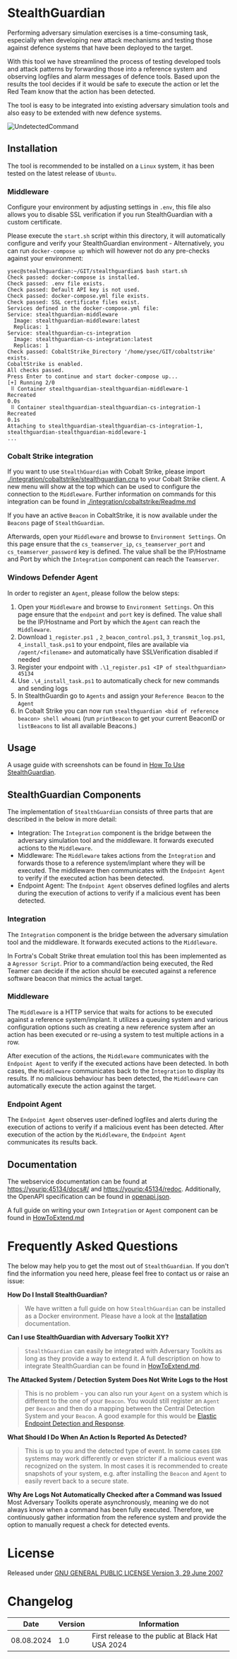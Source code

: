 # StealthGuardian

Performing adversary simulation exercises is a time-consuming task, especially when developing new attack mechanisms and testing those against defence systems that have been deployed to the target. 

With this tool we have streamlined the process of testing developed tools and attack patterns by forwarding those into a reference system and observing logfiles and alarm messages of defence tools. Based upon the results the tool decides if it would be safe to execute the action or let the Red Team know that the action has been detected.

The tool is easy to be integrated into existing adversary simulation tools and also easy to be extended with new defence systems.

![UndetectedCommand](./documentation/UsageImages/StealthGuardianBeaconLog.png)

## Installation
The tool is recommended to be installed on a `Linux` system, it has been tested on the latest release of `Ubuntu`.

### Middleware
Configure your environment by adjusting settings in `.env`, this file also allows you to disable SSL verification if you run StealthGuardian with a custom certificate.

Please execute the `start.sh` script within this directory, it will automatically configure and verify your StealthGuardian environment - Alternatively, you can run `docker-compose up` which will however not do any pre-checks against your environment:

```
ysec@stealthguardian:~/GIT/stealthguardian$ bash start.sh 
Check passed: docker-compose is installed.
Check passed: .env file exists.
Check passed: Default API key is not used.
Check passed: docker-compose.yml file exists.
Check passed: SSL certificate files exist.
Services defined in the docker-compose.yml file:
Service: stealthguardian-middleware
  Image: stealthguardian-middleware:latest
  Replicas: 1
Service: stealthguardian-cs-integration
  Image: stealthguardian-cs-integration:latest
  Replicas: 1
Check passed: CobaltStrike_Directory '/home/ysec/GIT/cobaltstrike' exists.
CobaltStrike is enabled.
All checks passed.
Press Enter to continue and start docker-compose up...
[+] Running 2/0
 ⠿ Container stealthguardian-stealthguardian-middleware-1      Recreated                                                                                                                                                       0.0s
 ⠿ Container stealthguardian-stealthguardian-cs-integration-1  Recreated                                                                                                                                                       0.1s
Attaching to stealthguardian-stealthguardian-cs-integration-1, stealthguardian-stealthguardian-middleware-1
...
```

### Cobalt Strike integration
If you want to use `StealthGuardian` with Cobalt Strike, please import [./integration/cobaltstrike/stealthguardian.cna](./integration/cobaltstrike/stealthguardian.cna) to your Cobalt Strike client. A new menu will show at the top which can be used to configure the connection to the `Middleware`. Further information on commands for this integration can be found in [./integration/cobaltstrike/Readme.md](./integration/cobaltstrike/Readme.md)

If you have an active `Beacon` in CobaltStrike, it is now available under the `Beacons` page of `StealthGuardian`.

Afterwards, open your `Middleware` and browse to `Environment Settings`. On this page ensure that the `cs_teamserver_ip`, `cs_teamserver_port` and `cs_teamserver_password` key is defined. The value shall be the IP/Hostname and Port by which the `Integration` component can reach the `Teamserver`.

### Windows Defender Agent
In order to register an `Agent`, please follow the below steps:

1. Open your `Middleware` and browse to `Environment Settings`. On this page ensure that the `endpoint` and `port` key is defined. The value shall be the IP/Hostname and Port by which the `Agent` can reach the `Middleware`.
2. Download `1_register.ps1 `, `2_beacon_control.ps1`, `3_transmit_log.ps1`, `4_install_task.ps1` to your endpoint, files are available via `/agent/<filename>` and automatically have SSLVerification disabled if needed
3. Register your endpoint with `.\1_register.ps1 <IP of stealthguardian> 45134`
4. Use `.\4_install_task.ps1` to automatically check for new commands and sending logs
5. In StealthGuardin go to `Agents` and assign your `Reference Beacon` to the `Agent`
6. In Cobalt Strike you can now run `stealthguardian <bid of reference beacon> shell whoami` (run `printBeacon` to get your current BeaconID or `listBeacons` to list all available Beacons.)

## Usage
A usage guide with screenshots can be found in [How To Use StealthGuardian](./documentation/Usage.md).


## StealthGuardian Components

The implementation of `StealthGuardian` consists of three parts that are described in the below in more detail:

* Integration: The `Integration` component is the bridge between the adversary simulation tool and the middleware. It forwards executed actions to the `Middleware`.
* Middleware: The `Middleware` takes actions from the `Integration` and forwards those to a reference system/implant where they will be executed. The middleware then communicates with the `Endpoint Agent` to verify if the executed action has been detected.
* Endpoint Agent: The `Endpoint Agent` observes defined logfiles and alerts during the execution of actions to verify if a malicious event has been detected.


### Integration

The `Integration` component is the bridge between the adversary simulation tool and the middleware. It forwards executed actions to the `Middleware`.

In Fortra's Cobalt Strike threat emulation tool this has been implemented as a `Agressor Script`. Prior to a command/action being executed, the Red Teamer can decide if the action should be executed against a reference software beacon that mimics the actual target.


### Middleware

The `Middleware` is a HTTP service that waits for actions to be executed against a reference system/implant. It utilizes a queuing system and various configuration options such as creating a new reference system after an action has been executed or re-using a system to test multiple actions in a row.

After execution of the actions, the `Middleware` communicates with the `Endpoint Agent` to verify if the executed actions have been detected. In both cases, the `Middleware` communicates back to the `Integration` to display its results. If no malicious behaviour has been detected, the `Middleware` can automatically execute the action against the target.


### Endpoint Agent

 The `Endpoint Agent` observes user-defined logfiles and alerts during the execution of actions to verify if a malicious event has been detected. After execution of the action by the `Middleware`, the `Endpoint Agent` communicates its results back.


## Documentation
The webservice documentation can be found at [https://yourip:45134/docs#/](https://yourip:45134/docs) and [https://yourip:45134/redoc](https://yourip:45134/redoc). Additionally, the OpenAPI specification can be found in [openapi.json](./documentation/openapi.json).

A full guide on writing your own `Integration` or `Agent` component can be found in [HowToExtend.md](./documentation/HowToExtend.md)

# Frequently Asked Questions
The below may help you to get the most out of `StealthGuardian`. If you don't find the information you need here, please feel free to contact us or raise an issue:

**How Do I Install StealthGuardian?**

>We have written a full guide on how `StealthGuardian` can be installed as a Docker environment. Please have a look at the [Installation](#installation) documentation.

**Can I use StealthGuardian with Adversary Toolkit XY?**

>`StealthGuardian` can easily be integrated with Adversary Toolkits as long as they provide a way to extend it. A full description on how to integrate StealthGuardian can be found in [HowToExtend.md](./documentation/HowToExtend.md).

**The Attacked System / Detection System Does Not Write Logs to the Host**

> This is no problem - you can also run your `Agent` on a system which is different to the one of your `Beacon`. You would still register an `Agent` per `Beacon` and then do a mapping between the Central Detection System and your `Beacon`. A good example for this would be [Elastic Endpoint Detection and Response](https://www.elastic.co/endpoint-detection-response).

**What Should I Do When An Action Is Reported As Detected?**

> This is up to you and the detected type of event. In some cases `EDR` systems may work differently or even stricter if a malicious event was recognized on the system. In most cases it is recommended to create snapshots of your system, e.g. after installing the `Beacon` and `Agent` to easily revert back to a secure state.

**Why Are Logs Not Automatically Checked after a Command was Issued**
Most Adversary Toolkits operate asynchronously, meaning we do not always know when a command has been fully executed. Therefore, we continuously gather information from the reference system and provide the option to manually request a check for detected events.


# License
Released under [GNU GENERAL PUBLIC LICENSE Version 3, 29 June 2007](https://github.com/y-security/stealthguardian?tab=GPL-3.0-1-ov-file#readme)


# Changelog
| Date       | Version | Information                                       |
| ---------- | ------- | ------------------------------------------------- |
| 08.08.2024 | 1.0     | First release to the public at Black Hat USA 2024 |
